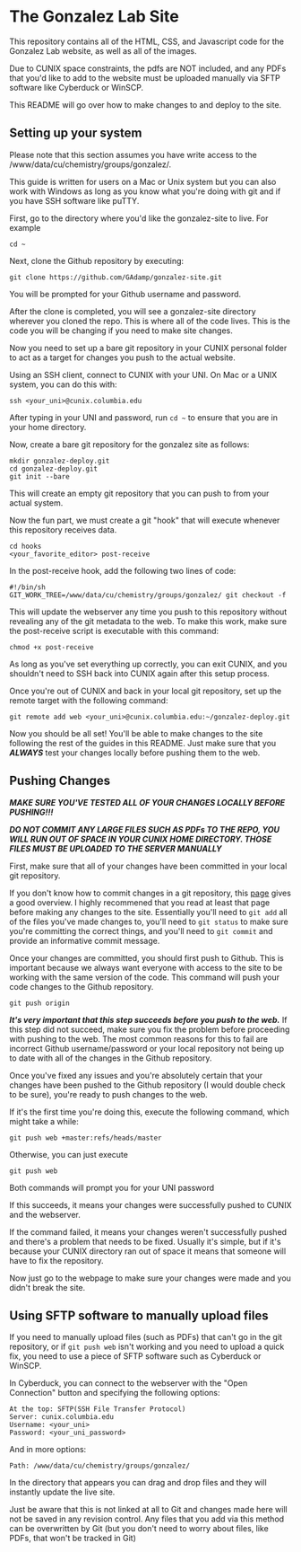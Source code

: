 # The Gonzalez Lab Site

This repository contains all of the HTML, CSS, and Javascript code for the Gonzalez Lab website, as well as all of the images.

Due to CUNIX space constraints, the pdfs are NOT included, and any PDFs that you'd like to add to the website must be uploaded manually via SFTP software like Cyberduck or WinSCP.

This README will go over how to make changes to and deploy to the site.

## Setting up your system 

Please note that this section assumes you have write access to the /www/data/cu/chemistry/groups/gonzalez/.

This guide is written for users on a Mac or Unix system but you can also work with Windows as long as you know what you're doing with git and if you have SSH software like puTTY.

First, go to the directory where you'd like the gonzalez-site to live. For example
	
	cd ~
	
Next, clone the Github repository by executing:

	git clone https://github.com/GAdamp/gonzalez-site.git

You will be prompted for your Github username and password. 

After the clone is completed, you will see a gonzalez-site directory wherever you cloned the repo. This is where all of the code lives. This is the code you will be changing if you need to make site changes.

Now you need to set up a bare git repository in your CUNIX personal folder to act as a target for changes you push to the actual website.

Using an SSH client, connect to CUNIX with your UNI. On Mac or a UNIX system, you can do this with:

	ssh <your_uni>@cunix.columbia.edu
	
After typing in your UNI and password, run `cd ~` to ensure that you are in your home directory.

Now, create a bare git repository for the gonzalez site as follows:

	mkdir gonzalez-deploy.git
	cd gonzalez-deploy.git
	git init --bare
	
This will create an empty git repository that you can push to from your actual system.

Now the fun part, we must create a git "hook" that will execute whenever this repository receives data.

	cd hooks
	<your_favorite_editor> post-receive
	
In the post-receive hook, add the following two lines of code:

	#!/bin/sh
	GIT_WORK_TREE=/www/data/cu/chemistry/groups/gonzalez/ git checkout -f
	
This will update the webserver any time you push to this repository without revealing any of the git metadata to the web. To make this work, make sure the post-receive script is executable with this command:

	chmod +x post-receive
	
As long as you've set everything up correctly, you can exit CUNIX, and you shouldn't need to SSH back into CUNIX again after this setup process.

Once you're out of CUNIX and back in your local git repository, set up the remote target with the following command:

	git remote add web <your_uni>@cunix.columbia.edu:~/gonzalez-deploy.git
	
Now you should be all set! You'll be able to make changes to the site following the rest of the guides in this README. Just make sure that you ***ALWAYS*** test your changes locally before pushing them to the web.


## Pushing Changes

***MAKE SURE YOU'VE TESTED ALL OF YOUR CHANGES LOCALLY BEFORE PUSHING!!!*** 

***DO NOT COMMIT ANY LARGE FILES SUCH AS PDFs TO THE REPO, YOU WILL RUN OUT OF SPACE IN YOUR CUNIX HOME DIRECTORY. THOSE FILES MUST BE UPLOADED TO THE SERVER MANUALLY***

First, make sure that all of your changes have been committed in your local git repository.

If you don't know how to commit changes in a git repository, this [page](http://git-scm.com/book/en/Git-Basics-Recording-Changes-to-the-Repository) gives a good overview. I highly recommened that you read at least that page before making any changes to the site. Essentially you'll need to `git add` all of the files you've made changes to, you'll need to `git status` to make sure you're committing the correct things, and you'll need to `git commit` and provide an informative commit message.

Once your changes are committed, you should first push to Github. This is important because we always want everyone with access to the site to be working with the same version of the code. This command will push your code changes to the Github repository. 

	git push origin
	
***It's very important that this step succeeds before you push to the web.*** If this step did not succeed, make sure you fix the problem before proceeding with pushing to the web. The most common reasons for this to fail are incorrect Github username/password or your local repository not being up to date with all of the changes in the Github repository. 

Once you've fixed any issues and you're absolutely certain that your changes have been pushed to the Github repository (I would double check to be sure), you're ready to push changes to the web.

If it's the first time you're doing this, execute the following command, which might take a while:

	git push web +master:refs/heads/master
	
Otherwise, you can just execute
	
	git push web
	
Both commands will prompt you for your UNI password
	
If this succeeds, it means your changes were successfully pushed to CUNIX and the webserver.

If the command failed, it means your changes weren't successfully pushed and there's a problem that needs to be fixed. Usually it's simple, but if it's because your CUNIX directory ran out of space it means that someone will have to fix the repository.

Now just go to the webpage to make sure your changes were made and you didn't break the site.

## Using SFTP software to manually upload files

If you need to manually upload files (such as PDFs) that can't go in the git repository, or if `git push web` isn't working and you need to upload a quick fix, you need to use a piece of SFTP software such as Cyberduck or WinSCP.

In Cyberduck, you can connect to the webserver with the "Open Connection" button and specifying the following options:

	At the top: SFTP(SSH File Transfer Protocol)
	Server: cunix.columbia.edu
	Username: <your_uni>
	Password: <your_uni_password>
	
And in more options:
	
	Path: /www/data/cu/chemistry/groups/gonzalez/
	
In the directory that appears you can drag and drop files and they will instantly update the live site.

Just be aware that this is not linked at all to Git and changes made here will not be saved in any revision control. Any files that you add via this method can be overwritten by Git (but you don't need to worry about files, like PDFs, that won't be tracked in Git)


	




	

